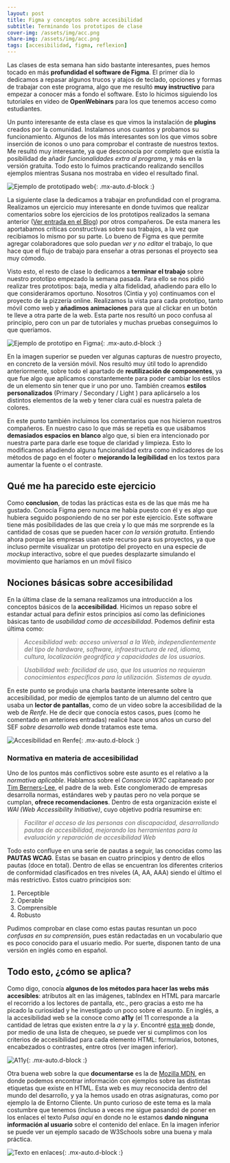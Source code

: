 ```yaml
---
layout: post
title: Figma y conceptos sobre accesibilidad
subtitle: Terminando los prototipos de clase
cover-img: /assets/img/acc.png
share-img: /assets/img/acc.png
tags: [accesibilidad, figma, reflexion]
---
```


Las clases de esta semana han sido bastante interesantes, pues hemos tocado en más **profundidad el software de Figma**. El primer día lo dedicamos a repasar algunos trucos y atajos de teclado, opciones y formas de trabajar con este programa, algo que me resultó **muy instructivo** para empezar a conocer más a fondo el software. Esto lo hicimos siguiendo los tutoriales en video de **OpenWebinars** para los que tenemos acceso como estudiantes.

Un punto interesante de esta clase es que vimos la instalación de **plugins** creados por la comunidad. Instalamos unos cuantos y probamos su funcionamiento. Algunos de los más interesantes son los que vimos sobre inserción de iconos o uno para comprobar el contraste de nuestros textos. Me resultó muy interesante, ya que desconocía por completo que existía la posibilidad de añadir *funcionalidades extra al programa*, y más en la versión gratuita. Todo esto lo fuimos practicando realizando sencillos ejemplos mientras Susana nos mostraba en video el resultado final.

![Ejemplo de prototipado web](/assets/img/prot.png){: .mx-auto.d-block :}

La siguiente clase la dedicamos a trabajar en profundidad con el programa. Realizamos un ejercicio muy interesante en donde tuvimos que realizar comentarios sobre los ejercicios de los prototipos realizados la semana anterior ([Ver entrada en el Blog](https://jorgegomezcarrillo.github.io/2021-10-20-prototipos-dibujos-a-mano-y-semana-cinco-dias/)) por otros compañeros. De esta manera les aportabamos críticas constructivas sobre sus trabajos, a la vez que recibiamos lo mismo por su parte. Lo bueno de Figma es que permite agregar colaboradores que solo puedan *ver y no editar* el trabajo, lo que hace que el flujo de trabajo para enseñar a otras personas el proyecto sea muy cómodo.

Visto esto, el resto de clase lo dedicamos a **terminar el trabajo** sobre nuestro prototipo empezado la semana pasada. Para ello se nos pidió realizar tres prototipos: baja, media y alta fidelidad, añadiendo para ello lo que consideráramos oportuno. Nosotros (Cintia y yo) continuamos con el proyecto de la pizzería online. Realizamos la vista para cada prototipo, tanto móvil como web y **añadimos animaciones** para que al clickar en un botón te lleve a otra parte de la web. Esta parte nos resultó un poco confusa al principio, pero con un par de tutoriales y muchas pruebas conseguimos lo que queríamos.

![Ejemplo de prototipo en Figma](/assets/img/pizz.JPG){: .mx-auto.d-block :}

En la imagen superior se pueden ver algunas capturas de nuestro proyecto, en concreto de la versión móvil. Nos resultó muy útil todo lo aprendido anteriormente, sobre todo el apartado de **reutilización de componentes**, ya que fue algo que aplicamos constantemente para poder cambiar los estilos de un elemento sin tener que ir uno por uno. También creamos **estilos personalizados** (Primary / Secondary / Light ) para aplicárselo a los distintos elementos de la web y tener clara cuál es nuestra paleta de colores.

En este punto también incluimos los comentarios que nos hicieron nuestros compañeros. En nuestro caso lo que más se repetía es que usábamos **demasiados espacios en blanco** algo que, si bien era intencionado por nuestra parte para darle ese toque de claridad y limpieza. Esto lo modificamos añadiendo alguna funcionalidad extra como indicadores de los métodos de pago en el footer o **mejorando la legibilidad** en los textos para aumentar la fuente o el contraste.

## Qué me ha parecido este ejercicio

Como **conclusion**, de todas las prácticas esta es de las que más me ha gustado. Conocía Figma pero nunca me había puesto con él y es algo que hubiera seguido posponiendo de no ser por este ejercicio. Este software tiene más posibilidades de las que creía y lo que más me sorprende es la cantidad de cosas que se pueden hacer *con la versión gratuita*. Entiendo ahora porque las empresas usan este recurso para sus proyectos, ya que incluso permite visualizar un prototipo del proyecto en una especie de *mockup* interactivo, sobre el que puedes desplazarte simulando el movimiento que haríamos en un móvil físico

## Nociones básicas sobre accesibilidad

En la última clase de la semana realizamos una introducción a los conceptos básicos de la **accesibilidad**. Hicimos un repaso sobre el estandar actual para definir estos principios así como las definiciones básicas tanto de *usabilidad como de accesibilidad*. Podemos definir esta última como:

> *Accesibilidad web: acceso universal a la Web, independientemente del tipo de hardware, software, infraestructura de red, idioma, cultura, localización geográfica y capacidades de los usuarios.*

> *Usabilidad web: facilidad de uso, que los usuarios no requieran conocimientos específicos para la utilización. Sistemas de ayuda.*

En este punto se produjo una charla bastante interesante sobre la accesibilidad, por medio de ejemplos tanto de un alumno del centro que usaba un **lector de pantallas**, como de un video sobre la accesibilidad de la web de *Renfe*. He de decir que conocía estos casos, pues (como he comentado en anteriores entradas) realicé hace unos años un curso del SEF *sobre desarrollo web* donde tratamos este tema.

![Accesibilidad en Renfe](/assets/img/renfe.jpg){: .mx-auto.d-block :}

### Normativa en materia de accesibilidad

Uno de los puntos más conflictivos sobre este asunto es el relativo a la *normativa aplicable*. Hablamos sobre el *Consorcio W3C* capitaneado por [Tim Berners-Lee](https://es.wikipedia.org/wiki/Tim_Berners-Lee), el padre de la web. Este conglomerado de empresas desarrolla normas, estándares web y pautas pero no vela porque se cumplan, **ofrece recomendaciones**. Dentro de esta organización existe el *WAI (Web Accessibility Initiative)*, cuyo objetivo podría resumirse en:

> *Facilitar el acceso de las personas con discapacidad, desarrollando pautas de accesibilidad, mejorando las herramientas para la evaluación y reparación de accesibilidad Web*

Todo esto confluye en una serie de pautas a seguir, las conocidas como las **PAUTAS WCAG**. Estas se basan en cuatro principios y dentro de ellos pautas (doce en total). Dentro de ellas se encuentran los diferentes criterios de conformidad clasificados en tres niveles (A, AA, AAA) siendo el último el más restrictivo. Estos cuatro principios son:

1. Perceptible
2. Operable
3. Comprensible
4. Robusto

Pudimos comprobar en clase como estas pautas resuntan un poco *confusas en su comprensión*, pues están redactadas en un vocabulario que es poco conocido para el usuario medio. Por suerte, disponen tanto de una versión en inglés como en español.

## Todo esto, ¿cómo se aplica?

Como digo, conocía **algunos de los métodos para hacer las webs más accesibles**: atributos alt en las imágenes, tabIndex en HTML para marcarle el recorrido a los lectores de pantalla, etc., pero gracias a esto me ha picado la curiosidad y he investigado un poco sobre el asunto. En inglés, a la accesibilidad web se la conoce como **a11y** (el 11 corresponde a la cantidad de letras que existen entre la *a* y la *y*. Encontré [esta web](https://www.a11yproject.com/) donde, por medio de una lista de chequeo, se puede ver si cumplimos con los criterios de accesibilidad para cada elemento HTML: formularios, botones, encabezados o contrastes, entre otros (ver imagen inferior).

![A11y](/assets/img/table.JPG){: .mx-auto.d-block :}

Otra buena web sobre la que **documentarse** es la de [Mozilla MDN](https://developer.mozilla.org/en-US/docs/Learn/Accessibility/HTML), en donde podemos encontrar información con ejemplos sobre las distintas etiquetas que existe en HTML. Esta web es muy reconocida dentro del mundo del desarrollo, y ya la hemos usado en otras asignaturas, como por ejemplo la de Entorno Cliente. Un punto curioso de este tema es la mala costumbre que tenemos (incluso a veces me sigue pasando) de poner en los enlaces el texto *Pulsa aquí* en donde no le estamos **dando ninguna información al usuario** sobre el contenido del enlace. En la imagen inferior se puede ver un ejemplo sacado de W3Schools sobre una buena y mala práctica.

![Texto en enlaces](/assets/img/glink.JPG){: .mx-auto.d-block :}
